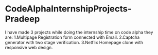 # CodeAlphaInternshipProjects-Pradeep
I have made 3 projects while doing the internship time on code alpha they are: 1.Multipage Registration form connected with Email. 2.Captcha generator with two stage verification. 3.Netflix Homepage clone with responsive web design.
